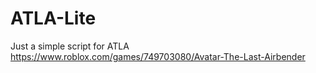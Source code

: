 # ATLA-Lite
Just a simple script for ATLA
https://www.roblox.com/games/749703080/Avatar-The-Last-Airbender
